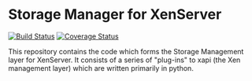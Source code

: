 Storage Manager for XenServer
=============================
[![Build Status](https://travis-ci.org/xapi-project/sm.svg?branch=master)](https://travis-ci.org/xapi-project/sm)
[![Coverage Status](https://coveralls.io/repos/xapi-project/sm/badge.png?branch=master)](https://coveralls.io/r/xapi-project/sm?branch=master)

This repository contains the code which forms the Storage Management layer for
XenServer. It consists of a series of "plug-ins" to xapi (the Xen management
layer) which are written primarily in python.
